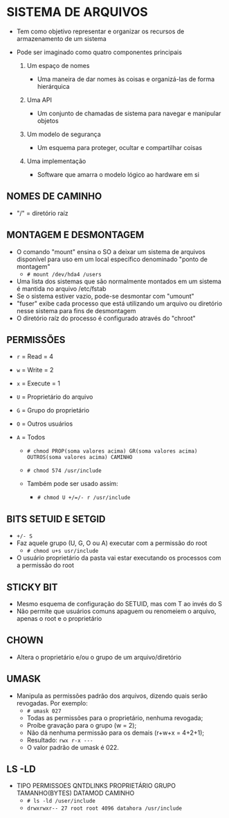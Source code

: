 # SISTEMA DE ARQUIVOS

- Tem como objetivo representar e organizar os recursos de armazenamento de um sistema
- Pode ser imaginado como quatro componentes principais

  1. Um espaço de nomes
     - Uma maneira de dar nomes às coisas e organizá-las de forma hierárquica

  2. Uma API
     - Um conjunto de chamadas de sistema para navegar e manipular objetos

  3. Um modelo de segurança
     - Um esquema para proteger, ocultar e compartilhar coisas

  4. Uma implementação
     - Software que amarra o modelo lógico ao hardware em si

## NOMES DE CAMINHO
- "/" = diretório raíz

## MONTAGEM E DESMONTAGEM
- O comando "mount" ensina o SO a deixar um sistema de arquivos disponível para uso em um local específico denominado "ponto de montagem"
  - `# mount /dev/hda4 /users`
- Uma lista dos sistemas que são normalmente montados em um sistema é mantida no arquivo /etc/fstab
- Se o sistema estiver vazio, pode-se desmontar com "umount"
- "fuser" exibe cada processo que está utilizando um arquivo ou diretório nesse sistema para fins de desmontagem
- O diretório raíz do processo é configurado através do "chroot"

## PERMISSÕES
- `r` = Read = 4
- `w` = Write = 2
- `x` = Execute = 1

- `U` = Proprietário do arquivo
- `G` = Grupo do proprietário
- `O` = Outros usuários
- `A` = Todos

  - `# chmod PROP(soma valores acima) GR(soma valores acima) OUTROS(soma valores acima) CAMINHO`
  - `# chmod 574 /usr/include`

  - Também pode ser usado assim:
    - `# chmod U +/=/- r /usr/include`

## BITS SETUID E SETGID
- `+/- S`
- Faz aquele grupo (U, G, O ou A) executar com a permissão do root
  - `# chmod u+s usr/include`
- O usuário proprietário da pasta vai estar executando os processos com a permissão do root

## STICKY BIT
- Mesmo esquema de configuração do SETUID, mas com T ao invés do S
- Não permite que usuários comuns apaguem ou renomeiem o arquivo, apenas o root e o proprietário

## CHOWN
- Altera o proprietário e/ou o grupo de um arquivo/diretório

## UMASK
- Manipula as permissões padrão dos arquivos, dizendo quais serão revogadas. Por exemplo:
  - `# umask 027`
  - Todas as permissões para o proprietário, nenhuma revogada;
  - Proíbe gravação para o grupo (w = 2);
  - Não dá nenhuma permissão para os demais (r+w+x = 4+2+1);
  - Resultado: `rwx r-x ---`
  - O valor padrão de umask é 022.

## LS -LD
- TIPO PERMISSOES QNTDLINKS PROPRIETÁRIO GRUPO TAMANHO(BYTES) DATAMOD CAMINHO
  - `# ls -ld /user/include`
  - `drwxrwxr-- 27 root root 4096 datahora /usr/include`
